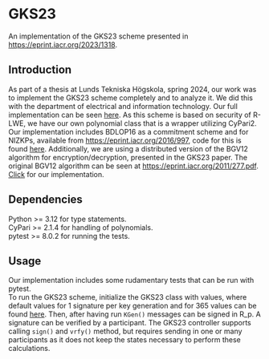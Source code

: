 # GKS23
An implementation of the GKS23 scheme presented in https://eprint.iacr.org/2023/1318. 

## Introduction
As part of a thesis at Lunds Tekniska Högskola, spring 2024, our work was to implement the GKS23 scheme completely and to analyze it. We did this with the department of electrical and information technology. Our full implementation can be seen [here](GKS23).
As this scheme is based on security of R-LWE, we have our own polynomial class that is a wrapper utilizing CyPari2.  
Our implementation includes BDLOP16 as a commitment scheme and for NIZKPs, available from https://eprint.iacr.org/2016/997, code for this is found [here](BDLOP16). 
Additionally, we are using a distributed version of the BGV12 algorithm for encryption/decryption, presented in the GKS23 paper. The original BGV12 algorithm can be seen at https://eprint.iacr.org/2011/277.pdf. [Click](BGV12) for our implementation.  

## Dependencies
Python >= 3.12 for type statements.  
CyPari >= 2.1.4 for handling of polynomials.  
pytest >= 8.0.2 for running the tests.

## Usage
Our implementation includes some rudamentary tests that can be run with pytest.  
To run the GKS23 scheme, initialize the GKS23 class with values, where default values for 1 signature per key generation and for 365 values can be found [here](utils/values.py). Then, after having run  `KGen()` messages can be signed in R_p. 
A signature can be verified by a participant. The GKS23 controller supports calling `sign()` and `vrfy()` method, but requires sending in one or many participants as it does not keep the states necessary to perform these calculations. 
